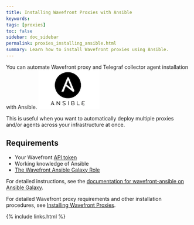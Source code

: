 ```yaml
---
title: Installing Wavefront Proxies with Ansible
keywords:
tags: [proxies]
toc: false
sidebar: doc_sidebar
permalink: proxies_installing_ansible.html
summary: Learn how to install Wavefront proxies using Ansible.
---
```

You can automate Wavefront proxy and Telegraf collector agent installation with Ansible. ![ansible](images/ansible.png)
 
This is useful when you want to automatically deploy multiple proxies and/or agents across your infrastructure at once.


## Requirements

- Your Wavefront [API token](wavefront_api#api-tokens)
- Working knowledge of Ansible
- [The Wavefront Ansible Galaxy Role](https://galaxy.ansible.com/wavefrontHQ/wavefront-ansible/)
 
For detailed instructions, see the [documentation for wavefront-ansible on Ansible Galaxy](https://galaxy.ansible.com/wavefrontHQ/wavefront-ansible/#readme).
 
For detailed Wavefront proxy requirements and other installation procedures, see [Installing Wavefront Proxies](proxies_installing).


{% include links.html %}
